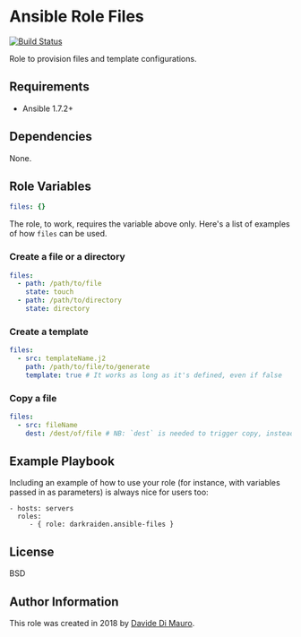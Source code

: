 # Ansible Role Files

[![Build Status](https://travis-ci.org/darkraiden/ansible-role-files.svg?branch=master)](https://travis-ci.org/darkraiden/ansible-role-files)

Role to provision files and template configurations.

## Requirements

-   Ansible 1.7.2+

## Dependencies

None.

## Role Variables

```yaml
files: {}
```

The role, to work, requires the variable above only. Here's a list of examples of how `files` can be used.

### Create a file or a directory

```yaml
files:
  - path: /path/to/file
    state: touch
  - path: /path/to/directory
    state: directory
```

### Create a template

```yaml
files:
  - src: templateName.j2
    path: /path/to/file/to/generate
    template: true # It works as long as it's defined, even if false
```

### Copy a file

```yaml
files:
  - src: fileName
    dest: /dest/of/file # NB: `dest` is needed to trigger copy, instead of `path`
```

## Example Playbook

Including an example of how to use your role (for instance, with variables passed in as parameters) is always nice for users too:

    - hosts: servers
      roles:
         - { role: darkraiden.ansible-files }

## License

BSD

## Author Information

This role was created in 2018 by [Davide Di Mauro](https://github.com/darkraiden).
